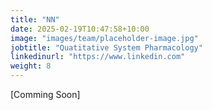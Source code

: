```yaml
---
title: "NN"
date: 2025-02-19T10:47:58+10:00
image: "images/team/placeholder-image.jpg"
jobtitle: "Quatitative System Pharmacology"
linkedinurl: "https://www.linkedin.com"
weight: 8
---
```


[Comming Soon]

<!--more-->
